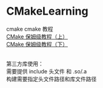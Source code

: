 # CMakeLearning
cmake 
cmake 教程 <br>
[CMake 保姆级教程（上）](https://subingwen.cn/cmake/CMake-primer/)  <br>
[CMake 保姆级教程（下）](https://subingwen.cn/cmake/CMake-advanced/)  <br>

<br>
第三方库使用：<br>
需要提供 include 头文件 和 .so/.a  <br>
构建需要指定头文件路径和库文件路径 <br>
